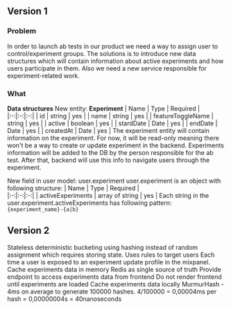 ## Version 1
### Problem
In order to launch ab tests in our product we need a way to assign user to control/experiment groups. 
The solutions is to introduce new data structures which will contain information about active experiments and how users participate in them. Also we need a new service responsible for experiment-related work.

### What
**Data structures**
New entity: **Experiment**
| Name | Type | Required |  
|:-:|:-:|:-:|
| id | string | yes |
| name | string | yes |
| featureToggleName | string | yes |
| active | boolean | yes |
| stardDate | Date | yes |
| endDate | Date | yes |
| createdAt | Date | yes |
The experiment entity will contain information on the experiment. For now, it will be read-only meaning there won't be a way to create or update experiment in the backend.
Experiments information will be added to the DB by the person responsible for the ab test. After that, backend will use this info to navigate users through the experiment.

New field in user model: user.experiment
user.experiment is an object with following structure:
| Name | Type | Required |  
|:-:|:-:|:-:|
| activeExperiments | array of string | yes |
Each string in the user.experiment.activeExperiments has following pattern:
`{experiment_name}-{a|b}`


## Version 2
Stateless deterministic bucketing using hashing instead of random assignment which requires storing state.
Uses rules to target users
Each time a user is exposed to an experiment update profile in the mixpanel.
Cache experiments data in memory
Redis as single source of truth
Provide endpoint to access experiments data from frontend
Do not render frontend until experiments are loaded
Cache experiments data locally
MurmurHash - 4ms on average to generate 100000 hashes. 4/100000 = 0,00004ms per hash = 0,00000004s = 40nanoseconds
